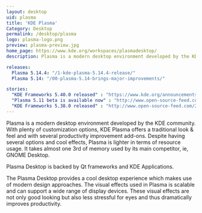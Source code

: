 ```yaml
---
layout: desktop
uid: plasma
title: 'KDE Plasma'
Category: Desktop
permalink: /desktop/plasma
logo: plasma-logo.png
preview: plasma-preview.jpg
home_page: https://www.kde.org/workspaces/plasmadesktop/
description: Plasma is a modern desktop environment developed by the KDE community. With plenty of customization options, KDE Plasma offers a traditional look & feel and with several productivity improvement add-ons..

releases:
  Plasma 5.14.4: "/1-kde-plasma-5.14.4-release/"
  Plasma 5.14: "/00-plasma-5.14-brings-major-improvements/"

stories:
  "KDE Frameworks 5.40.0 released" : "https://www.kde.org/announcements/kde-frameworks-5.40.0.php"
  "Plasma 5.11 beta is available now" : "http://www.open-source-feed.com/2017/09/plasma-511-beta-is-available-now.html"
  "KDE Frameworks 5.38.0 released" : "http://www.open-source-feed.com/2017/09/kde-frameworks-5380-released-with.html"
---
```


Plasma is a modern desktop environment developed by the KDE community. With plenty of customization options, KDE Plasma offers a traditional look & feel and with several productivity improvement add-ons. Despite having several options and cool effects, Plasma is lighter in terms of resource usage. It takes almost one 3rd of memory used by its main competitor, ie, GNOME Desktop.

Plasma Desktop is backed by Qt frameworks and KDE Applications.

The Plasma Desktop provides a cool desktop experience which makes use of modern design approaches. The visual effects used in Plasma is scalable and can support a wide range of display devices. These visual effects are not only good looking but also less stressful for eyes and thus dramatically improves productivity.
